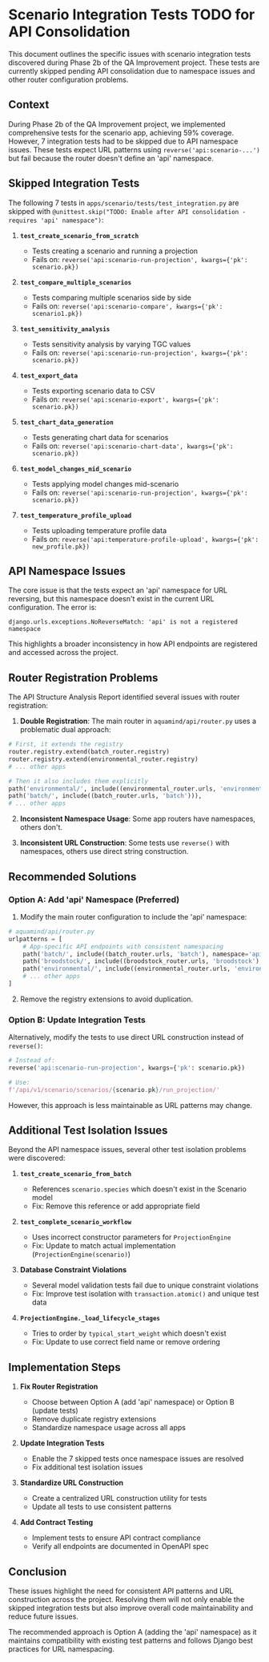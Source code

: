 # Scenario Integration Tests TODO for API Consolidation

This document outlines the specific issues with scenario integration tests discovered during Phase 2b of the QA Improvement project. These tests are currently skipped pending API consolidation due to namespace issues and other router configuration problems.

## Context

During Phase 2b of the QA Improvement project, we implemented comprehensive tests for the scenario app, achieving 59% coverage. However, 7 integration tests had to be skipped due to API namespace issues. These tests expect URL patterns using `reverse('api:scenario-...')` but fail because the router doesn't define an 'api' namespace.

## Skipped Integration Tests

The following 7 tests in `apps/scenario/tests/test_integration.py` are skipped with `@unittest.skip("TODO: Enable after API consolidation - requires 'api' namespace")`:

1. **`test_create_scenario_from_scratch`**
   - Tests creating a scenario and running a projection
   - Fails on: `reverse('api:scenario-run-projection', kwargs={'pk': scenario.pk})`

2. **`test_compare_multiple_scenarios`**
   - Tests comparing multiple scenarios side by side
   - Fails on: `reverse('api:scenario-compare', kwargs={'pk': scenario1.pk})`

3. **`test_sensitivity_analysis`**
   - Tests sensitivity analysis by varying TGC values
   - Fails on: `reverse('api:scenario-run-projection', kwargs={'pk': scenario.pk})`

4. **`test_export_data`**
   - Tests exporting scenario data to CSV
   - Fails on: `reverse('api:scenario-export', kwargs={'pk': scenario.pk})`

5. **`test_chart_data_generation`**
   - Tests generating chart data for scenarios
   - Fails on: `reverse('api:scenario-chart-data', kwargs={'pk': scenario.pk})`

6. **`test_model_changes_mid_scenario`**
   - Tests applying model changes mid-scenario
   - Fails on: `reverse('api:scenario-run-projection', kwargs={'pk': scenario.pk})`

7. **`test_temperature_profile_upload`**
   - Tests uploading temperature profile data
   - Fails on: `reverse('api:temperature-profile-upload', kwargs={'pk': new_profile.pk})`

## API Namespace Issues

The core issue is that the tests expect an 'api' namespace for URL reversing, but this namespace doesn't exist in the current URL configuration. The error is:

```
django.urls.exceptions.NoReverseMatch: 'api' is not a registered namespace
```

This highlights a broader inconsistency in how API endpoints are registered and accessed across the project.

## Router Registration Problems

The API Structure Analysis Report identified several issues with router registration:

1. **Double Registration**: The main router in `aquamind/api/router.py` uses a problematic dual approach:

```python
# First, it extends the registry
router.registry.extend(batch_router.registry)
router.registry.extend(environmental_router.registry)
# ... other apps

# Then it also includes them explicitly
path('environmental/', include((environmental_router.urls, 'environmental'))),
path('batch/', include((batch_router.urls, 'batch'))),
# ... other apps
```

2. **Inconsistent Namespace Usage**: Some app routers have namespaces, others don't.

3. **Inconsistent URL Construction**: Some tests use `reverse()` with namespaces, others use direct string construction.

## Recommended Solutions

### Option A: Add 'api' Namespace (Preferred)

1. Modify the main router configuration to include the 'api' namespace:

```python
# aquamind/api/router.py
urlpatterns = [
    # App-specific API endpoints with consistent namespacing
    path('batch/', include((batch_router.urls, 'batch'), namespace='api')),
    path('broodstock/', include((broodstock_router.urls, 'broodstock'), namespace='api')),
    path('environmental/', include((environmental_router.urls, 'environmental'), namespace='api')),
    # ... other apps
]
```

2. Remove the registry extensions to avoid duplication.

### Option B: Update Integration Tests

Alternatively, modify the tests to use direct URL construction instead of `reverse()`:

```python
# Instead of:
reverse('api:scenario-run-projection', kwargs={'pk': scenario.pk})

# Use:
f'/api/v1/scenario/scenarios/{scenario.pk}/run_projection/'
```

However, this approach is less maintainable as URL patterns may change.

## Additional Test Isolation Issues

Beyond the API namespace issues, several other test isolation problems were discovered:

1. **`test_create_scenario_from_batch`**
   - References `scenario.species` which doesn't exist in the Scenario model
   - Fix: Remove this reference or add appropriate field

2. **`test_complete_scenario_workflow`**
   - Uses incorrect constructor parameters for `ProjectionEngine`
   - Fix: Update to match actual implementation (`ProjectionEngine(scenario)`)

3. **Database Constraint Violations**
   - Several model validation tests fail due to unique constraint violations
   - Fix: Improve test isolation with `transaction.atomic()` and unique test data

4. **`ProjectionEngine._load_lifecycle_stages`**
   - Tries to order by `typical_start_weight` which doesn't exist
   - Fix: Update to use correct field name or remove ordering

## Implementation Steps

1. **Fix Router Registration**
   - Choose between Option A (add 'api' namespace) or Option B (update tests)
   - Remove duplicate registry extensions
   - Standardize namespace usage across all apps

2. **Update Integration Tests**
   - Enable the 7 skipped tests once namespace issues are resolved
   - Fix additional test isolation issues

3. **Standardize URL Construction**
   - Create a centralized URL construction utility for tests
   - Update all tests to use consistent patterns

4. **Add Contract Testing**
   - Implement tests to ensure API contract compliance
   - Verify all endpoints are documented in OpenAPI spec

## Conclusion

These issues highlight the need for consistent API patterns and URL construction across the project. Resolving them will not only enable the skipped integration tests but also improve overall code maintainability and reduce future issues.

The recommended approach is Option A (adding the 'api' namespace) as it maintains compatibility with existing test patterns and follows Django best practices for URL namespacing.

